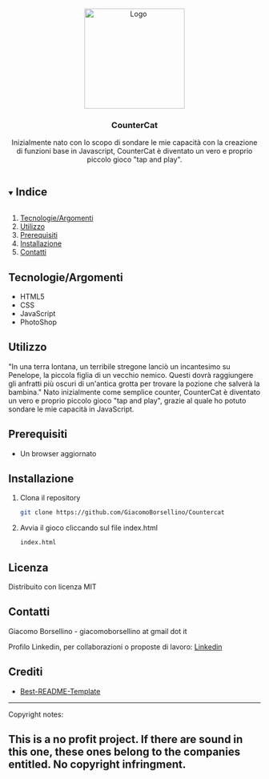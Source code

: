 
<br />
<p align="center">
  <a href="https://github.com/GiacomoBorsellino/Countercat">
    <img src="/images/ororo-logo.png" alt="Logo" width="200">
  </a>

  <h3 align="center">CounterCat</h3>

  <p align="center">
    Inizialmente nato con lo scopo di sondare le mie capacità con la creazione di funzioni base in Javascript, CounterCat è diventato un vero e proprio piccolo gioco "tap and       play".

  </p>
</p>

<details open="open">
  <summary><h2 style="display: inline-block">Indice</h2></summary>
  <ol>
    <li><a href="#tecnologieargomenti">Tecnologie/Argomenti</a></li>
    <li><a href="#api-e-utilizzo">Utilizzo</a></li>
    <li><a href="#prerequisiti">Prerequisiti</a></li>
    <li><a href="#installazione">Installazione</a></li>
    <li><a href="#contatti">Contatti</a></li>
  </ol>
</details>

## Tecnologie/Argomenti

* HTML5
* CSS
* JavaScript
* PhotoShop


## Utilizzo
"In una terra lontana, un terribile stregone lanciò un incantesimo su Penelope, la piccola figlia di un vecchio nemico. Questi dovrà raggiungere gli anfratti più oscuri di un'antica grotta per trovare la pozione che salverà la bambina."
Nato inizialmente come semplice counter, CounterCat è diventato un vero e proprio piccolo gioco "tap and play", grazie al quale ho potuto sondare le mie capacità in JavaScript.

## Prerequisiti

* Un browser aggiornato

## Installazione

1. Clona il repository

   ```sh
   git clone https://github.com/GiacomoBorsellino/Countercat
   ```

2. Avvia il gioco cliccando sul file index.html

   ```sh
   index.html
   ```

## Licenza

Distribuito con licenza MIT

## Contatti

Giacomo Borsellino - giacomoborsellino at gmail dot it

Profilo Linkedin, per collaborazioni o proposte di lavoro: [Linkedin](https://www.linkedin.com/in/giacomo-borsellino-4039071b7/)

## Crediti

* [Best-README-Template](https://github.com/othneildrew/Best-README-Template)
 
-------------------------
Copyright notes:

This is a no profit project.
If there are sound in this one, these ones belong to the companies entitled.
No copyright infringment.
-------------------------
